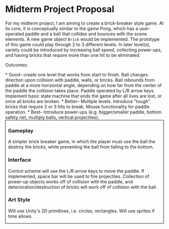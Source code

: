 # Midterm Project Proposal

For my midterm project, I am aiming to create a brick-breaker style game. At its core, it is conceptually similar to the game Pong, which has a user-operated paddle and a ball that collides and bounces with the scene elements. A new game object `Brick` would be implemented. The prototype of this game could play through 2 to 3 different levels. In later level(s), variety could be introduced by increasing ball speed, collecting power-ups, and having bricks that require more than one hit to be eliminated.

<p>Outcomes:</p>
* Good– create one level that works from start to finish. Ball changes direction upon collision with paddle, walls, or bricks. Ball rebounds from paddle at a more horizontal angle, depending on how far from the center of the paddle the collision takes place. Paddle operated by L/R arrow keys. Implement basic state machine that ends the game after all lives are lost, or once all bricks are broken.
* Better– Multiple levels. Introduce "tough" bricks that require 2 or 3 hits to break. Mouse functionality for paddle operation.
* Best– Introduce power-ups (e.g. bigger/smaller paddle, bottom safety net, multiply balls, vertical projectiles).

<div style = "border-style: solid; border-color: #000000; border-width: 1px; padding: 0px 8px">
<h3>Gameplay</h3>
<p>A simpler brick breaker game, in which the player must use the ball the destroy the bricks, while preventing the ball from falling to the bottom.</p>
<h3>Interface</h3>
<p>Control scheme will use the L/R arrow keys to move the paddle. If implemented, space bar will be used to fire projectiles. Collection of power-up objects works off of collision with the paddle, and deterioration/destruction of bricks will work off of collision with the ball.</p>
<h3>Art Style</h3>
<p>Will use Unity's 2D primitives, i.e. circles, rectangles. Will use sprites if time allows.</p>
</div>
